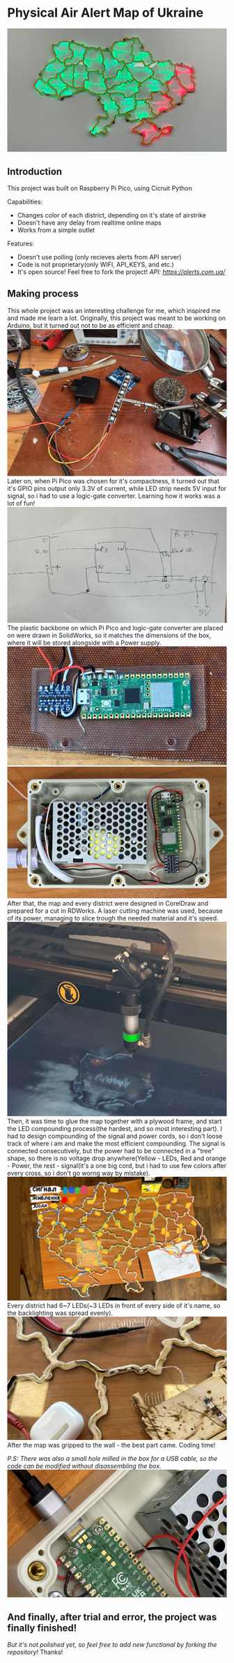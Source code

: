 # Physical Air Alert Map of Ukraine
![alt text](https://github.com/MoonLighTingPY/airstrike_map_Ukraine/blob/main/images/17.jpg?raw=true)
## Introduction
This project was built on Raspberry Pi Pico, using Cicruit Python

Capabilities:
- Changes color of each district, depending on it's state of airstrike
- Doesn't have any delay from realtime online maps
- Works from a simple outlet
  
Features:
- Doesn't use polling (only recieves alerts from API server)
- Code is not proprietary(only WIFI, API_KEYS, and etc.)
- It's open source! Feel free to fork the project!
*API: https://alerts.com.ua/*

## Making process
This whole project was an interesting challenge for me, which inspired me and made me learn a lot.
Originally, this project was meant to be working on Arduino, but it turned out not to be as efficient and cheap.
![alt text](https://github.com/MoonLighTingPY/airstrike_map_Ukraine/blob/main/images/2.jpg?raw=true)
Later on, when Pi Pico was chosen for it's compactness, it turned out that it's GPIO pins output only 3.3V of current, while LED strip needs 5V input for signal,
so i had to use a logic-gate converter. Learning how it works was a lot of fun!
![alt text](https://github.com/MoonLighTingPY/airstrike_map_Ukraine/blob/main/images/3.jpg?raw=true)
The plastic backbone on which Pi Pico and logic-gate converter are placed on were drawn in SolidWorks,
so it matches the dimensions of the box, where it will be stored alongside with a Power supply.
![alt text](https://github.com/MoonLighTingPY/airstrike_map_Ukraine/blob/main/images/4.jpg?raw=true)
![alt text](https://github.com/MoonLighTingPY/airstrike_map_Ukraine/blob/main/images/5.jpg?raw=true)
After that, the map and every district were designed in CorelDraw and prepared for a cut in RDWorks. A laser cutting machine was used, because of its power, managing to slice trough the needed material and it's speed.
![alt text](https://github.com/MoonLighTingPY/airstrike_map_Ukraine/blob/main/images/8.jpg?raw=true)
Then, it was time to glue the map together with a plywood frame, and start the LED compounding process(the hardest, and so most interesting part).
I had to design compounding of the signal and power cords, so i don't loose track of where i am and make the most efficient compounding. The signal is connected consecutively, but the power had to be connected in a "tree" shape, so there is no voltage drop anywhere(Yellow - LEDs, Red and orange - Power, the rest - signal(it's a one big cord, but i had to use few colors after every cross, so i don't go worng way by mistake).
![alt text](https://github.com/MoonLighTingPY/airstrike_map_Ukraine/blob/main/images/10.jpg?raw=true)
Every district had 6~7 LEDs(~3 LEDs in front of every side of it's name, so the backlighting was spread evenly).
![alt text](https://github.com/MoonLighTingPY/airstrike_map_Ukraine/blob/main/images/14.jpg?raw=true)
After the map was gripped to the wall - the best part came. Coding time!

*P.S: There was also a small hole milled in the box for a USB cable, so the code can be modified without disassembling the box.*
![alt text](https://github.com/MoonLighTingPY/airstrike_map_Ukraine/blob/main/images/12.jpg?raw=true)
## And finally, after trial and error, the project was finally finished!
*But it's not polished yet, so feel free to add new functional by forking the repository!* Thanks!




